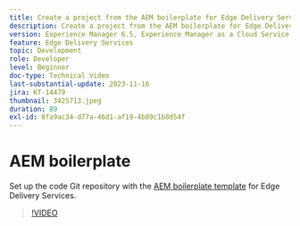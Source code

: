 ```yaml
---
title: Create a project from the AEM boilerplate for Edge Delivery Services
description: Create a project from the AEM boilerplate for Edge Delivery Services
version: Experience Manager 6.5, Experience Manager as a Cloud Service
feature: Edge Delivery Services
topic: Development
role: Developer
level: Beginner
doc-type: Technical Video
last-substantial-update: 2023-11-16
jira: KT-14479
thumbnail: 3425713.jpeg
duration: 89
exl-id: 8fa9ac34-d77a-46d1-af19-4b89c1b8d54f
---
```

# AEM boilerplate

Set up the code Git repository with the [AEM boilerplate template](https://github.com/adobe/aem-boilerplate) for Edge Delivery Services.

>[!VIDEO](https://video.tv.adobe.com/v/3425713/?learn=on)
